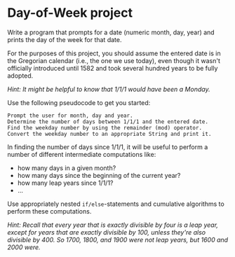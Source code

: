 # Day-of-Week project

Write a program that prompts for a date (numeric month, day, year) and prints the day of the week for that date.

For the purposes of this project, you should assume the entered date is in the Gregorian calendar (i.e., the one we use today), even though it wasn't officially introduced until 1582 and took several hundred years to be fully adopted.

_Hint: It might be helpful to know that 1/1/1 would have been a Monday._

Use the following pseudocode to get you started:

```
Prompt the user for month, day and year.
Determine the number of days between 1/1/1 and the entered date.
Find the weekday number by using the remainder (mod) operator.
Convert the weekday number to an appropriate String and print it.
```

In finding the number of days since 1/1/1, it will be useful to perform a number of different intermediate computations like:
- how many days in a given month?
- how many days since the beginning of the current year?
- how many leap years since 1/1/1?
- ...

Use appropriately nested `if/else`-statements and cumulative algorithms to perform these computations.

_Hint: Recall that every year that is exactly divisible by four is a leap year, except for years that are exactly divisible by 100, unless they're also divisible by 400.  So 1700, 1800, and 1900 were not leap years, but 1600 and 2000 were._

